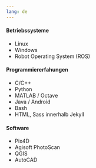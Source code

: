 ```yaml
---
lang: de
---
```

#### Betriebssysteme
 - Linux
 - Windows
 - Robot Operating System (ROS)

#### Programmiererfahungen
- C/C++
- Python
- MATLAB / Octave
- Java / Android
- Bash
- HTML, Sass innerhalb Jekyll

#### Software
 - Pix4D
 - Agisoft PhotoScan
 - QGIS
 - AutoCAD